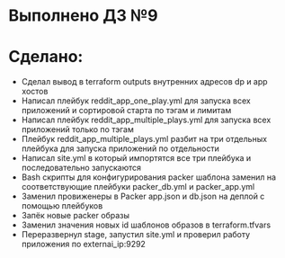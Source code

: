 # Выполнено ДЗ №9

# Cделано:

- Сделал вывод в terraform outputs внутренних адресов dp и app хостов
- Написал плейбук reddit_app_one_play.yml для запуска всех приложений и сортировой старта по тэгам и лимитам
- Написал плейбук reddit_app_multiple_plays.yml для запуска всех приложений только по тэгам
- Плейбук reddit_app_multiple_plays.yml разбит на три отдельных плейбука для запуска приложений по отдельности
- Написал site.yml в который импортятся все три плейбука и последовательно запускаются
- Bash скрипты для конфигурирования packer шаблона заменил на соответствующие плейбуки packer_db.yml и packer_app.yml
- Заменил провиженеры в Packer app.json и db.json на деплой с помощью плейбуков
- Запёк новые packer образы
- Заменил значения новых id шаблонов образов в terraform.tfvars
- Переразвернул stage, запустил site.yml и проверил работу приложения по externai_ip:9292
